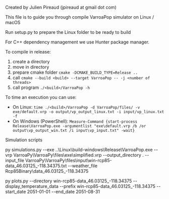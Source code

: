Created by Julien Pireaud (jpireaud at gmail dot com)

This file is to guide you through compile VarroaPop simulator on Linux / macOS

Run setup.py to prepare the Linux folder to be ready to build

For C++ dependency management we use Hunter package manager.

To compile in release:

1. create a directory <build>
2. move in <build> directory
3. prepare cmake folder `cmake -DCMAKE_BUILD_TYPE=Release ..`
4. call `cmake --build <build> --target VarroaPop -- -j <number of threads>`
5. call program `./<build>/VarroaPop -h`

To time an execution you can use:

- On Linux: `time ./<build>/VarroaPop -d VarroaPop/files/ -v exe/default.vrp -o output/vp_output_linux.txt -i input/vp_linux.txt -f`
- On Windows (PowerShell): `Measure-Command {start-process Release\VarroaPop.exe -argumentlist "exe\default.vrp /b /or output\vp_output_win.txt /i input\vp_input.txt" -wait}` 

Simulation scripts

py simulations.py  --exe ..\Linux\build-windows\Release\VarroaPop.exe --vrp VarroaPy\VarroaPy\files\exe\simplified.vrp --output_directory . --input_file VarroaPy\VarroaPy\files\input\win-rcp85-data_46.03125_-118.34375.txt --weather_file Rcp85Binary\data_46.03125_-118.34375

py plots.py --directory win-rcp85-data_46.03125_-118.34375 --display_temperature_data --prefix win-rcp85-data_46.03125_-118.34375 --start_date 2051-01-01 --end_date 2051-08-31